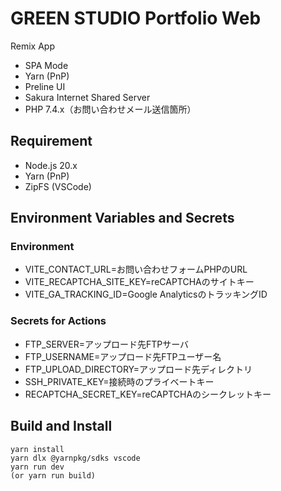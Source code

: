 # GREEN STUDIO Portfolio Web

Remix App

- SPA Mode
- Yarn (PnP)
- Preline UI
- Sakura Internet Shared Server
- PHP 7.4.x（お問い合わせメール送信箇所）

## Requirement

- Node.js 20.x
- Yarn (PnP)
- ZipFS (VSCode)

## Environment Variables and Secrets

### Environment

- VITE_CONTACT_URL=お問い合わせフォームPHPのURL
- VITE_RECAPTCHA_SITE_KEY=reCAPTCHAのサイトキー
- VITE_GA_TRACKING_ID=Google AnalyticsのトラッキングID

### Secrets for Actions

- FTP_SERVER=アップロード先FTPサーバ
- FTP_USERNAME=アップロード先FTPユーザー名
- FTP_UPLOAD_DIRECTORY=アップロード先ディレクトリ
- SSH_PRIVATE_KEY=接続時のプライベートキー
- RECAPTCHA_SECRET_KEY=reCAPTCHAのシークレットキー

## Build and Install

```shellscript
yarn install
yarn dlx @yarnpkg/sdks vscode
yarn run dev
(or yarn run build)
```
